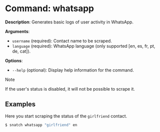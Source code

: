 # Command: whatsapp

**Description**: Generates basic logs of user activity in WhatsApp.

**Arguments**:
* `username` (required): Contact name to be scraped.
* `language` (required): WhatsApp language (only supported [en, es, fr, pt, de, cat]).

**Options**:
* `--help` (optional): Display help information for the command.

> [!NOTE]  
> If the user's status is disabled, it will not be possible to scrape it.

## Examples

Here you start scraping the status of the `girlfriend` contact.
```bash
$ snatch whatsapp "girlfriend" en
```
